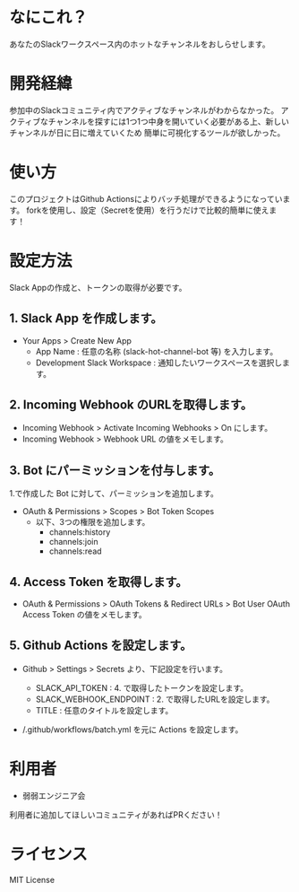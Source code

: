 # なにこれ？

あなたのSlackワークスペース内のホットなチャンネルをおしらせします。

# 開発経緯

参加中のSlackコミュニティ内でアクティブなチャンネルがわからなかった。
アクティブなチャンネルを探すには1つ1つ中身を開いていく必要がある上、新しいチャンネルが日に日に増えていくため
簡単に可視化するツールが欲しかった。

# 使い方

このプロジェクトはGithub Actionsによりバッチ処理ができるようになっています。
forkを使用し、設定（Secretを使用）を行うだけで比較的簡単に使えます！

# 設定方法

Slack Appの作成と、トークンの取得が必要です。

## 1. Slack App を作成します。
- Your Apps > Create New App 
	- App Name : 任意の名称 (slack-hot-channel-bot 等) を入力します。
	- Development Slack Workspace : 通知したいワークスペースを選択します。

## 2. Incoming Webhook のURLを取得します。
- Incoming Webhook > Activate Incoming Webhooks > On にします。
- Incoming Webhook > Webhook URL の値をメモします。

## 3. Bot にパーミッションを付与します。
1.で作成した Bot に対して、パーミッションを追加します。
- OAuth & Permissions > Scopes > Bot Token Scopes
	- 以下、3つの権限を追加します。
		- channels:history
		- channels:join
		- channels:read

## 4. Access Token を取得します。
- OAuth & Permissions > OAuth Tokens & Redirect URLs > Bot User OAuth Access Token の値をメモします。

## 5. Github Actions を設定します。
- Github > Settings > Secrets より、下記設定を行います。
	- SLACK_API_TOKEN : 4. で取得したトークンを設定します。
	- SLACK_WEBHOOK_ENDPOINT : 2. で取得したURLを設定します。
	- TITLE : 任意のタイトルを設定します。

- /.github/workflows/batch.yml を元に Actions を設定します。

# 利用者

-  弱弱エンジニア会

利用者に追加してほしいコミュニティがあればPRください！

# ライセンス

MIT License
